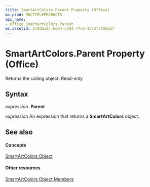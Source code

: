 ```yaml
---
title: SmartArtColors.Parent Property (Office)
ms.prod: MULTIPLEPRODUCTS
api_name:
- Office.SmartArtColors.Parent
ms.assetid: 2c8dba8c-bee4-c394-77cb-15c3faf0dad7
---
```



# SmartArtColors.Parent Property (Office)

Returns the calling object. Read-only


## Syntax

 _expression_. **Parent**

 _expression_ An expression that returns a **SmartArtColors** object.


## See also


#### Concepts


[SmartArtColors Object](smartartcolors-object-office.md)
#### Other resources


[SmartArtColors Object Members](smartartcolors-members-office.md)

